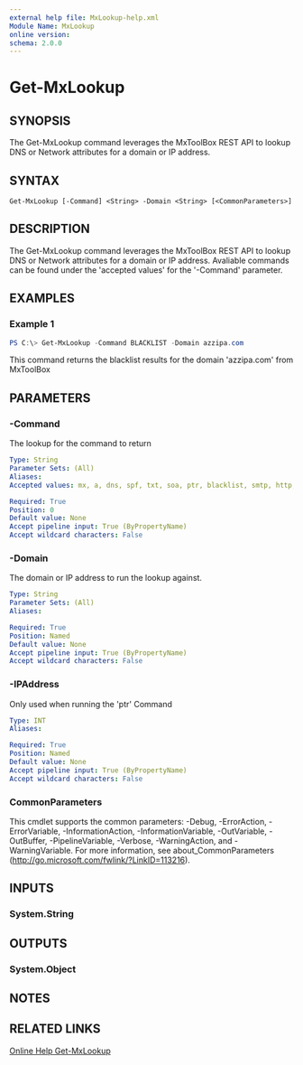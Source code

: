 ```yaml
---
external help file: MxLookup-help.xml
Module Name: MxLookup
online version:
schema: 2.0.0
---
```


# Get-MxLookup

## SYNOPSIS
The Get-MxLookup command leverages the MxToolBox REST API to lookup DNS or Network attributes for a domain or IP address.

## SYNTAX

```
Get-MxLookup [-Command] <String> -Domain <String> [<CommonParameters>]
```

## DESCRIPTION
The Get-MxLookup command leverages the MxToolBox REST API to lookup DNS or Network attributes for a domain or IP address. Avaliable commands can be found under the 'accepted values' for the '-Command' parameter. 

## EXAMPLES

### Example 1

```powershell
PS C:\> Get-MxLookup -Command BLACKLIST -Domain azzipa.com
```

This command returns the blacklist results for the domain 'azzipa.com' from MxToolBox

## PARAMETERS

### -Command

The lookup for the command to return

```yaml
Type: String
Parameter Sets: (All)
Aliases:
Accepted values: mx, a, dns, spf, txt, soa, ptr, blacklist, smtp, http, https, ping, trace

Required: True
Position: 0
Default value: None
Accept pipeline input: True (ByPropertyName)
Accept wildcard characters: False
```

### -Domain

The domain or IP address to run the lookup against. 

```yaml
Type: String
Parameter Sets: (All)
Aliases:

Required: True
Position: Named
Default value: None
Accept pipeline input: True (ByPropertyName)
Accept wildcard characters: False
```

### -IPAddress

Only used when running the 'ptr' Command

```yaml
Type: INT
Aliases:

Required: True
Position: Named
Default value: None
Accept pipeline input: True (ByPropertyName)
Accept wildcard characters: False
```

### CommonParameters
This cmdlet supports the common parameters: -Debug, -ErrorAction, -ErrorVariable, -InformationAction, -InformationVariable, -OutVariable, -OutBuffer, -PipelineVariable, -Verbose, -WarningAction, and -WarningVariable. For more information, see about_CommonParameters (http://go.microsoft.com/fwlink/?LinkID=113216).

## INPUTS

### System.String

## OUTPUTS

### System.Object

## NOTES

## RELATED LINKS

[Online Help Get-MxLookup](https://github.com/scottd3v/PlayGround/blob/master/MxLookup/Docs/Get-MxLookup.md)